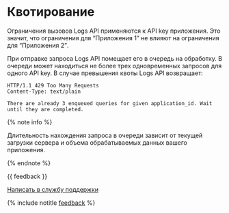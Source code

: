 # Квотирование

Ограничения вызовов Logs API применяются к API key приложения. Это значит, что ограничения для <q>Приложения 1</q> не влияют на ограничения для <q>Приложения 2</q>.

При отправке запроса Logs API помещает его в очередь на обработку. В очереди может находиться не более трех одновременных запросов для одного API key. В случае превышения квоты Logs API возвращает:

```no-highlight translate=no
HTTP/1.1 429 Too Many Requests
Content-Type: text/plain

There are already 3 enqueued queries for given application_id. Wait until they are completed.
```

{% note info %}

Длительность нахождения запроса в очереди зависит от текущей загрузки сервера и объема обрабатываемых данных вашего приложения.

{% endnote %}

{{ feedback }}

<a href="../../troubleshooting/feedback-new.html">
  <span class="button">Написать в службу поддержки</span>
</a>

{% include notitle [feedback](../../_includes/feedback-button.md) %}
